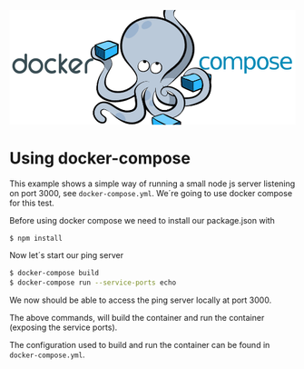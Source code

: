 ![scaleconf-deploying-microservices](docker-compose.png)

# Using docker-compose


This example shows a simple way of running a small node js server listening on port 3000, see `docker-compose.yml`. We´re going to use docker compose for this test. 

Before using docker compose we need to install our package.json with
```sh
$ npm install
```

Now let´s start our ping server

```sh
$ docker-compose build
$ docker-compose run --service-ports echo
```

We now should be able to access the ping server locally at port 3000.

The above commands, will build the container and run the container (exposing the service ports). 

The configuration used to build and run the container can be found in `docker-compose.yml`.



